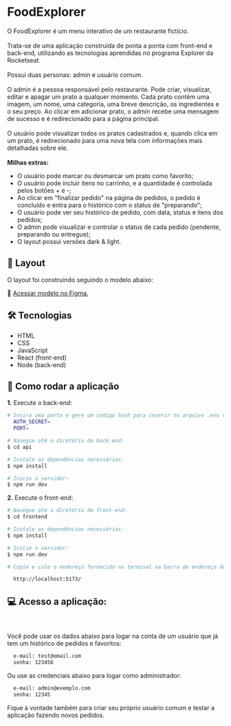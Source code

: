 # FoodExplorer

O FoodExplorer é um menu interativo de um restaurante fictício.
<br><br>
Trata-se de uma aplicação construída de ponta a ponta com front-end e back-end, utilizando as tecnologias aprendidas no programa Explorer da Rocketseat.
<br><br>
Possui duas personas: admin e usuário comum.
<br><br>
O admin é a pessoa responsável pelo restaurante. Pode criar, visualizar, editar e apagar um prato a qualquer momento. Cada prato contém uma imagem, um nome, uma categoria, uma breve descrição, os ingredientes e o seu preço. Ao clicar em adicionar prato, o admin recebe uma mensagem de sucesso e é redirecionado para a página principal.
<br><br>
O usuário pode visualizar todos os pratos cadastrados e, quando clica em um prato, é redirecionado para uma nova tela com informações mais detalhadas sobre ele.
<br><br>
<strong>Milhas extras:</strong>
- O usuário pode marcar ou desmarcar um prato como favorito;
- O usuário pode incluir itens no carrinho, e a quantidade é controlada pelos botões + e -;
- Ao clicar em "finalizar pedido" na página de pedidos, o pedido é concluído e entra para o histórico com o status de "preparando";
- O usuário pode ver seu histórico de pedido, com data, status e itens dos pedidos;
- O admin pode visualizar e controlar o status de cada pedido (pendente, preparando ou entregue);
- O layout possui versões dark & light.

## 🎨 Layout
O layout foi construindo seguindo o modelo abaixo:

🔗 <a href="https://www.figma.com/community/file/1196874589259687769/food-explorer-v2" target="_blank">Acessar modelo no Figma.</a>

## 🛠 Tecnologias
- HTML
- CSS
- JavaScript
- React (front-end)
- Node (back-end)

## 🚀 Como rodar a aplicação



<strong>1.</strong> Execute o back-end:

```bash
# Insira uma porta e gere um código hash para inserir no arquivo .env vazio:
  AUTH_SECRET=
  PORT=

# Navegue até o diretório do back-end:
$ cd api

# Instale as dependências necessárias:
$ npm install

# Inicie o servidor:
$ npm run dev
```

<strong>2.</strong> Execute o front-end:

```bash
# Navegue até o diretório do front-end:
$ cd frontend

# Instale as dependências necessárias:
$ npm install

# Inicie o servidor:
$ npm run dev

# Copie e cole o endereço fornecido no terminal na barra de endereço do seu navegador. O endereço usado na criação do projeto foi:

  http://localhost:5173/
```

## 💻 Acesso a aplicação:
<br><br>
Você pode usar os dados abaixo para logar na conta de um usuário que já tem um histórico de pedidos e favoritos: 

```bash
  e-mail: test@email.com
  senha: 123456
```

Ou use as credenciais abaixo para logar como administrador:

```bash
  e-mail: admin@exemplo.com
  senha: 12345
```

Fique à vontade também para criar seu próprio usuário comum e testar a aplicação fazendo novos pedidos.

